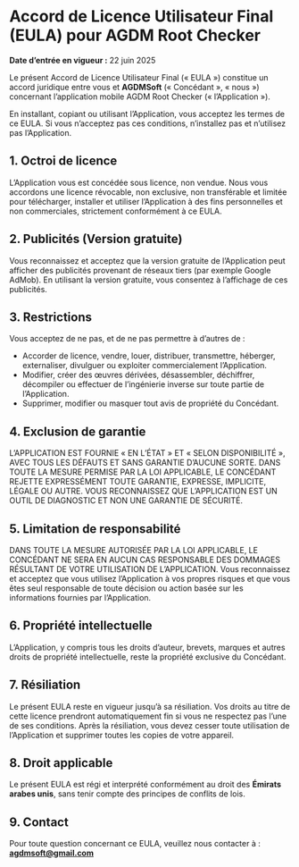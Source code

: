 # Accord de Licence Utilisateur Final (EULA) pour AGDM Root Checker

**Date d’entrée en vigueur :** 22 juin 2025

Le présent Accord de Licence Utilisateur Final (« EULA ») constitue un accord juridique entre vous et **AGDMSoft** (« Concédant », « nous ») concernant l’application mobile AGDM Root Checker (« l’Application »).

En installant, copiant ou utilisant l’Application, vous acceptez les termes de ce EULA. Si vous n’acceptez pas ces conditions, n’installez pas et n’utilisez pas l’Application.

## 1. Octroi de licence

L’Application vous est concédée sous licence, non vendue. Nous vous accordons une licence révocable, non exclusive, non transférable et limitée pour télécharger, installer et utiliser l’Application à des fins personnelles et non commerciales, strictement conformément à ce EULA.

## 2. Publicités (Version gratuite)

Vous reconnaissez et acceptez que la version gratuite de l’Application peut afficher des publicités provenant de réseaux tiers (par exemple Google AdMob). En utilisant la version gratuite, vous consentez à l’affichage de ces publicités.

## 3. Restrictions

Vous acceptez de ne pas, et de ne pas permettre à d’autres de :

* Accorder de licence, vendre, louer, distribuer, transmettre, héberger, externaliser, divulguer ou exploiter commercialement l’Application.
* Modifier, créer des œuvres dérivées, désassembler, déchiffrer, décompiler ou effectuer de l’ingénierie inverse sur toute partie de l’Application.
* Supprimer, modifier ou masquer tout avis de propriété du Concédant.

## 4. Exclusion de garantie

L’APPLICATION EST FOURNIE « EN L’ÉTAT » ET « SELON DISPONIBILITÉ », AVEC TOUS LES DÉFAUTS ET SANS GARANTIE D’AUCUNE SORTE. DANS TOUTE LA MESURE PERMISE PAR LA LOI APPLICABLE, LE CONCÉDANT REJETTE EXPRESSÉMENT TOUTE GARANTIE, EXPRESSE, IMPLICITE, LÉGALE OU AUTRE. VOUS RECONNAISSEZ QUE L’APPLICATION EST UN OUTIL DE DIAGNOSTIC ET NON UNE GARANTIE DE SÉCURITÉ.

## 5. Limitation de responsabilité

DANS TOUTE LA MESURE AUTORISÉE PAR LA LOI APPLICABLE, LE CONCÉDANT NE SERA EN AUCUN CAS RESPONSABLE DES DOMMAGES RÉSULTANT DE VOTRE UTILISATION DE L’APPLICATION. Vous reconnaissez et acceptez que vous utilisez l’Application à vos propres risques et que vous êtes seul responsable de toute décision ou action basée sur les informations fournies par l’Application.

## 6. Propriété intellectuelle

L’Application, y compris tous les droits d’auteur, brevets, marques et autres droits de propriété intellectuelle, reste la propriété exclusive du Concédant.

## 7. Résiliation

Le présent EULA reste en vigueur jusqu’à sa résiliation. Vos droits au titre de cette licence prendront automatiquement fin si vous ne respectez pas l’une de ses conditions. Après la résiliation, vous devez cesser toute utilisation de l’Application et supprimer toutes les copies de votre appareil.

## 8. Droit applicable

Le présent EULA est régi et interprété conformément au droit des **Émirats arabes unis**, sans tenir compte des principes de conflits de lois.

## 9. Contact

Pour toute question concernant ce EULA, veuillez nous contacter à : **agdmsoft@gmail.com**
